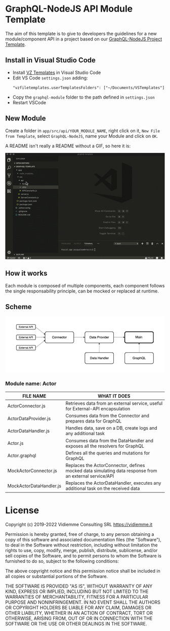# GraphQL-NodeJS API Module Template

The aim of this template is to give to developers the guidelines for a new module/component API in a project based on our [GraphQL-NodeJS Project Template](https://github.com/vidiemme/GraphQL-Template).

## Install in Visual Studio Code

- Install [VZ Templates](https://marketplace.visualstudio.com/items?itemName=VisualZoran.vz-file-templates) in Visual Studio Code
- Edit VS Code `settings.json` adding:
    ```
    "vzfiletemplates.userTemplatesFolders": ["~/Documents/VSTemplates"]
    ```
-  Copy the `graphql-module` folder to the path defined in `settings.json`
-  Restart VSCode

## New Module

Create a folder in `app/src/api/YOUR_MODULE_NAME`, right click on it, `New File from Template`, select `GraphQL-NodeJS`, name your Module and click on `OK`.

A README isn't really a README without a GIF, so here it is:

![](./new-file.gif)

## How it works
Each module is composed of multiple components, each component follows the single responsability principle, can be mocked or replaced at runtime.

## Scheme

![](./scheme.png)

### Module name: Actor
| FILE NAME | WHAT IT DOES |
| ------ | ------ |
| ActorConnector.js | Retrieves data from an external service, useful for External-API encapsulation |
| ActorDataProvider.js | Consumes data from the Connector and prepares data for GraphQL |
| ActorDataHandler.js | Handles data, save on a DB, create logs and any additional task |
| Actor.js | Consumes data from the DataHandler and exposes all the resolvers for GraphQL |
| Actor.graphql | Defines all the queries and mutations for GraphQL |
| MockActorConnector.js | Replaces the ActorConnector, defines mocked data simulating data response from an external service/API |
| MockActorDataHandler.js | Replaces the ActorDataHandler, executes any additional task on the received data |

# License

Copyright (c) 2019-2022 Vidiemme Consulting SRL https://vidiemme.it 

Permission is hereby granted, free of charge, to any person obtaining a copy
of this software and associated documentation files (the "Software"), to deal
in the Software without restriction, including without limitation the rights
to use, copy, modify, merge, publish, distribute, sublicense, and/or sell
copies of the Software, and to permit persons to whom the Software is
furnished to do so, subject to the following conditions:

The above copyright notice and this permission notice shall be included in
all copies or substantial portions of the Software.

THE SOFTWARE IS PROVIDED "AS IS", WITHOUT WARRANTY OF ANY KIND, EXPRESS OR
IMPLIED, INCLUDING BUT NOT LIMITED TO THE WARRANTIES OF MERCHANTABILITY,
FITNESS FOR A PARTICULAR PURPOSE AND NONINFRINGEMENT. IN NO EVENT SHALL THE
AUTHORS OR COPYRIGHT HOLDERS BE LIABLE FOR ANY CLAIM, DAMAGES OR OTHER
LIABILITY, WHETHER IN AN ACTION OF CONTRACT, TORT OR OTHERWISE, ARISING FROM,
OUT OF OR IN CONNECTION WITH THE SOFTWARE OR THE USE OR OTHER DEALINGS IN
THE SOFTWARE.